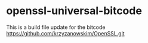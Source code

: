 # openssl-universal-bitcode

This is a build file update for the bitcode 
https://github.com/krzyzanowskim/OpenSSL.git

